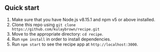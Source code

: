 ## Quick start

1.  Make sure that you have Node.js v8.15.1 and npm v5 or above installed.
2.  Clone this repo using `git clone https://github.com/kulaybrown/recipe.git`
3.  Move to the appropriate directory: `cd recipe`.<br />
4.  Run `npm install` in order to install dependencies.<br />
5.  Run `npm start` to see the recipe app at `http://localhost:3000`.